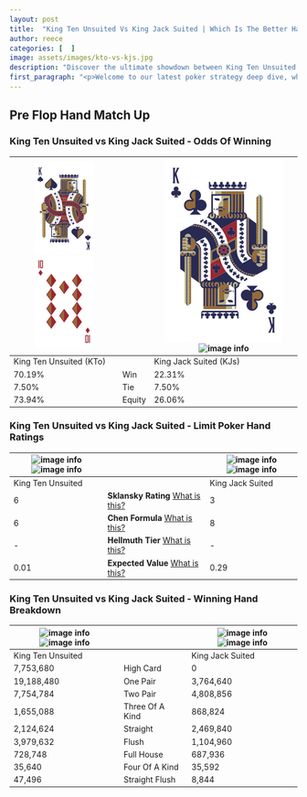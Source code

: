 ```yaml
---
layout: post
title:  "King Ten Unsuited Vs King Jack Suited | Which Is The Better Hand In Poker? A Complete Guide"
author: reece
categories: [  ]
image: assets/images/kto-vs-kjs.jpg
description: "Discover the ultimate showdown between King Ten Unsuited and King Jack Suited in poker! Uncover the odds, strategies, and scenarios where one hand triumphs over the other. Get ready to up your poker game with this thrilling analysis."
first_paragraph: "<p>Welcome to our latest poker strategy deep dive, where we're pitting two distinct hands against each other in a high-stakes showdown: King Ten Unsuited vs King Jack Suited.</p><p>In the dynamic world of poker, every decision counts, and knowing which hand holds the upper hand is key to your success at the table.</p><p>In this article, we'll dissect these two hands, explore the scenarios where one dominates the other, and equip you with the knowledge to make strategic choices that can tip the odds in your favor.</p><p>Get ready to unravel the intriguing dynamics of these poker hands and elevate your game to new heights.</p>"
---
```




[comment]: # (sp0)

## Pre Flop Hand Match Up

<div class="table hand-ratings" markdown="1"> 



### King Ten Unsuited vs King Jack Suited - Odds Of Winning


    
| ![image info](assets/images/hand1/K.png) ![image info](assets/images/hand1/to.png) |  | ![image info](assets/images/hand2/K.png) ![image info](assets/images/hand2/js.png) |
| -------- | -------- | -------- |
| King Ten Unsuited (KTo) |  | King Jack Suited (KJs) |
| 70.19% | Win | 22.31% |
| 7.50% | Tie | 7.50% |
| 73.94% | Equity | 26.06% |




[comment]: # (sp1)



### King Ten Unsuited vs King Jack Suited - Limit Poker Hand Ratings


    
| ![image info](https://www.riverpairs.com/assets/images/hand1/K.png) ![image info](https://www.riverpairs.com/assets/images/hand1/to.png) |  | ![image info](https://www.riverpairs.com/assets/images/hand2/K.png) ![image info](https://www.riverpairs.com/assets/images/hand2/js.png) |
| -------- | -------- | -------- |
| King Ten Unsuited |  | King Jack Suited |
| 6 | **Sklansky Rating** [What is this?](/sklansky-rating-explained) | 3 |
| 6 | **Chen Formula** [What is this?](/chen-formula-explained) | 8 |
| - | **Hellmuth Tier** [What is this?](/Hellmuth-tier-explained) | - |
| 0.01 | **Expected Value** [What is this?](/expected-value-explained) | 0.29 |




[comment]: # (sp2)



### King Ten Unsuited vs King Jack Suited - Winning Hand Breakdown


    
| ![image info](https://www.riverpairs.com/assets/images/hand1/K.png) ![image info](https://www.riverpairs.com/assets/images/hand1/to.png) |  | ![image info](https://www.riverpairs.com/assets/images/hand2/K.png) ![image info](https://www.riverpairs.com/assets/images/hand2/js.png) |
| -------- | -------- | -------- |
| King Ten Unsuited |  | King Jack Suited |
| 7,753,680 | High Card | 0 |
| 19,188,480 | One Pair | 3,764,640 |
| 7,754,784 | Two Pair | 4,808,856 |
| 1,655,088 | Three Of A Kind | 868,824 |
| 2,124,624 | Straight | 2,469,840 |
| 3,979,632 | Flush | 1,104,960 |
| 728,748 | Full House | 687,936 |
| 35,640 | Four Of A Kind | 35,592 |
| 47,496 | Straight Flush | 8,844 |




[comment]: # (sp3)



</div>

[comment]: # (sp4)



[comment]: # (sp5)

